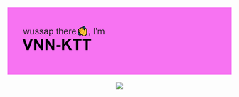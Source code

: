 <img src="https://github.com/vnn-ktt/vnn-ktt/blob/main/headrz.png" alt="Hi, there!" />

<p align="center">
  <img alig src="https://github-profile-trophy.vercel.app/?username=vnn-ktt" />
</p>

<!--
<p align="left">
  I currently live in St. Petersburg, Russia and am interested in web development🔭🌱
</p>
<ul>
  <li>💻 Frontend stack: Browser, HTML5, CSS3, JavaScript, Webpack, TypeScript</li>
  <li>💻 Backend stack: Browser, PHP, MySQL, Apache HTTP Server, Linux</li>
  <li>⚡ Frameworks: React.js, 1C-Bitrix</li>
  <li>⚡ Patterns: SOLID, MVP, MVC</li>
  <li>⚡ Protocols: HTTP, HTTPS, TCP/IP, SSH, FTP, SFTP</li>
</ul>
<p align="left">
  1C-Bitrix Specialist Certificates:
  <ol>
    <li> Content Manager: LRN-531204-34-703-8074430 </li>
    <li>The administrator.Basic: LRN-532624-35-706-8074430</li>
    <li>The administrator.Modules: LRN-533400-41-427-8074430</li>
  </ol>
</p>
<p align="left">Speaking of me as a person, I consistently stay between an extrovert and an introvert, I make contact openly.💬</p>
<p align="left">Emotionally stable even in difficult tasks: I try to decompose and solve them, and I am also punctual, I easily organize my time in Notion.</p>
<p align="left">I am an adherent of an active lifestyle, I regularly play sports🏃‍♂️, and I am also fond of writing music🎸, which allows me to maintain balance in life!</p>
-->

<!--
<p align="right">
  <img src="https://github.com/vnn-ktt/vnn-ktt/blob/main/iconz/html5.svg" width="60" height="60" alt="html"/>
  <img src="https://github.com/vnn-ktt/vnn-ktt/blob/main/iconz/css3.svg" width="60" height="60" alt="css"/>
  <img src="https://github.com/vnn-ktt/vnn-ktt/blob/main/iconz/javascript.svg" width="60" height="60" alt="javascript"/>
  <img src="https://github.com/vnn-ktt/vnn-ktt/blob/main/iconz/react.svg" width="60" height="60" alt="react"/>
  <img src="https://github.com/vnn-ktt/vnn-ktt/blob/main/iconz/redux.svg" width="60" height="60" alt="redux"/>
  <img src="https://github.com/vnn-ktt/vnn-ktt/blob/main/iconz/sass.svg" width="60" height="60" alt="sass"/>
  <img src="https://github.com/vnn-ktt/vnn-ktt/blob/main/iconz/webpack.svg" width="60" height="60" alt="webpack"/>
  <img src="https://github.com/vnn-ktt/vnn-ktt/blob/main/iconz/postgresql.svg" width="60" height="60" alt="postgresql"/>
</p>
-->

<!--
**vnn-ktt/vnn-ktt** is a ✨ _special_ ✨ repository because its `README.md` (this file) appears on your GitHub profile.
Here are some ideas to get you started:
- 🔭 I’m currently working with 1C-Bitrix, AO Greenatom
- 🌱 I’m currently learning PHP, MySQL, Apache HTTP Server
- 👯 I’m looking to collaborate on ...
- 🤔 I’m looking for help with ...
- 💬 Ask me about ...
- 📫 How to reach me: ...
- 😄 Pronouns: ...
- ⚡ Fun fact: ...
-->
